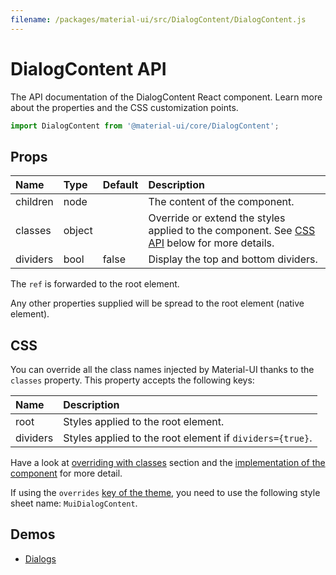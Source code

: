 ```yaml
---
filename: /packages/material-ui/src/DialogContent/DialogContent.js
---
```


<!--- This documentation is automatically generated, do not try to edit it. -->

# DialogContent API

<p class="description">The API documentation of the DialogContent React component. Learn more about the properties and the CSS customization points.</p>

```js
import DialogContent from '@material-ui/core/DialogContent';
```

## Props

| Name                                    | Type                                  | Default                                 | Description                                                                                         |
| :-------------------------------------- | :------------------------------------ | :-------------------------------------- | :-------------------------------------------------------------------------------------------------- |
| <span class="prop-name">children</span> | <span class="prop-type">node</span>   |                                         | The content of the component.                                                                       |
| <span class="prop-name">classes</span>  | <span class="prop-type">object</span> |                                         | Override or extend the styles applied to the component. See [CSS API](#css) below for more details. |
| <span class="prop-name">dividers</span> | <span class="prop-type">bool</span>   | <span class="prop-default">false</span> | Display the top and bottom dividers.                                                                |

The `ref` is forwarded to the root element.

Any other properties supplied will be spread to the root element (native element).

## CSS

You can override all the class names injected by Material-UI thanks to the `classes` property.
This property accepts the following keys:

| Name                                    | Description                                              |
| :-------------------------------------- | :------------------------------------------------------- |
| <span class="prop-name">root</span>     | Styles applied to the root element.                      |
| <span class="prop-name">dividers</span> | Styles applied to the root element if `dividers={true}`. |

Have a look at [overriding with classes](/customization/overrides/#overriding-with-classes) section
and the [implementation of the component](https://github.com/mui-org/material-ui/blob/next/packages/material-ui/src/DialogContent/DialogContent.js)
for more detail.

If using the `overrides` [key of the theme](/customization/themes/#css),
you need to use the following style sheet name: `MuiDialogContent`.

## Demos

- [Dialogs](/demos/dialogs/)
